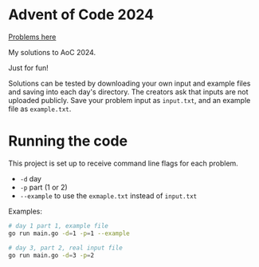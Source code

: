 # Advent of Code 2024

[Problems here](https://adventofcode.com/2024)

My solutions to AoC 2024.

Just for fun!

Solutions can be tested by downloading your own input and example files and saving into each day's directory. The creators ask that inputs are not uploaded publicly. Save your problem input as `input.txt`, and an example file as `example.txt`.

# Running the code

This project is set up to receive command line flags for each problem.
* `-d` day
* `-p` part (1 or 2)
* `--example` to use the `exmaple.txt` instead of `input.txt`

Examples:

```sh
# day 1 part 1, example file
go run main.go -d=1 -p=1 --example

# day 3, part 2, real input file
go run main.go -d=3 -p=2
```
